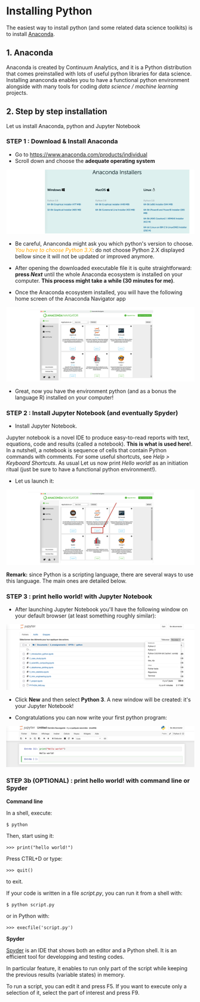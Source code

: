 # Installing Python <a name="par2"></a>

The easiest way to install python (and some related data science toolkits) is to install [Anaconda](https://www.anaconda.com/products/individual-d).

## 1. Anaconda <a name="subpar21"></a>

Anaconda is created by Continuum Analytics, and it is a Python distribution that comes preinstalled with lots of useful python libraries for data science. Installing ananconda enables you to have a functional python environment alongside with many tools for coding *data science / machine learning* projects.

## 2. Step by step installation <a name="subpar22"></a>

Let us install Anaconda, python and Jupyter Notebook

### STEP 1 : Download & Install Anaconda

- Go to https://www.anaconda.com/products/individual
- Scroll down and choose the **adequate operating system**

![image](images/anaconda_installers.png)

- Be careful, Ananconda might ask you which python's version to choose. <font color="orange">*You have to choose Python 3.X*</font>: do not choose Python 2.X displayed bellow since it will not be updated or improved anymore.

- After opening the downloaded executable file it is quite straightforward: **press *Next*** until the whole Anaconda ecosystem is installed on your computer. **This process might take a while (30 minutes for me)**.

- Once the Anaconda ecosystem installed, you will have the following home screen of the Anaconda Navigator app

![image-3.png](images/anaconda_navigators.png)

- Great, now you have the environment python (and as a bonus the language R) installed on your computer!

### STEP 2 : Install Jupyter Notebook (and eventually Spyder)

- Install Jupyter Notebook. 

Jupyter notebook is a novel IDE to produce easy-to-read reports with text, equations, code and results (called a notebook). **This is what is used here!**. In a nutshell, a notebook is sequence of cells that contain Python commands with comments. For some useful shortcuts, see *Help > Keyboard Shortcuts*. As usual Let us now print *Hello world!* as an initiation ritual (just be sure to have a functional python environment!).

- Let us launch it:

![image-5.png](images/anaconda_navigators_2.png)

**Remark:** since Python is a scripting language, there are several ways to use this language. The main ones are detailed below.

### STEP 3 : print hello world! with Jupyter Notebook

- After launching Jupyter Notebook you'll have the following window on your default browser (at least something roughly similar):

![image-6.png](images/example_jupyter.png)

- Click **New** and then select **Python 3**. A new window will be created: it's your Jupyter Notebook!

- Congratulations you can now write your first python program:

![image-7.png](images/example_jupyter_first_code.png)

### STEP 3b (OPTIONAL) : print hello world! with command line or Spyder

**Command line**

In a shell, execute:

    $ python
    
Then, start using it:

    >>> print("hello world!")
    
Press CTRL+D or type:

    >>> quit()
    
to exit.

If your code is written in a file *script.py*, you can run it from a shell with:

    $ python script.py
    
or in Python with:

    >>> execfile('script.py')
    
**Spyder**

[Spyder](http://pythonhosted.org/spyder/) is an IDE that shows both an editor and a Python shell.
It is an efficient tool for developping and testing codes.

In particular feature, it enables to run only part of the script while keeping the previous results (variable states) in memory.

To run a script, you can edit it and press F5.
If you want to execute only a selection of it, select the part of interest and press F9.
